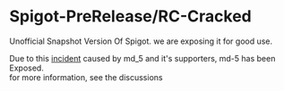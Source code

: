 # Spigot-PreRelease/RC-Cracked
Unofficial Snapshot Version Of Spigot. we are exposing it for good use.

Due to this [inci](https://mineacademy.org/spigotmc-ban)[dent](https://www.spigotmc.org/threads/improvements-over-rules-12-2-1-and-12-2-1-1.677427/) caused by md_5 and it's supporters, md-5 has been Exposed.\
for more information, see the discussions
